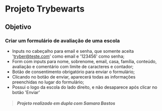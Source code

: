 # Projeto Trybewarts

## Objetivo

### Criar um formulário de avaliação de uma escola

- Inputs no cabeçalho para email e senha, que somente aceita 'tryber@teste.com' como email e '123456' como senha;
- Form com inputs para nome, sobrenome, email, casa, família, conteúdo, avaliação e comentário com limite de caracteres e contador;
- Botão de consentimento obrigatório para enviar o formulário;
- Clicando no botão de enviar, aparecerá todas as informações preenchidas no lugar do formulário;
- Possui o logo da escola do lado direito, e não desaparece após clicar no botão 'Enviar'

>#### _Projeto realizado em dupla com Samara Bastos_
